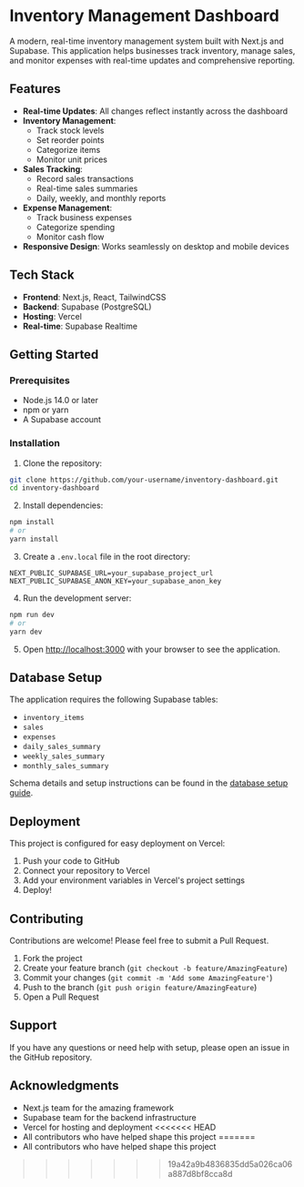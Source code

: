 # Inventory Management Dashboard

A modern, real-time inventory management system built with Next.js and Supabase. This application helps businesses track inventory, manage sales, and monitor expenses with real-time updates and comprehensive reporting.

## Features

- **Real-time Updates**: All changes reflect instantly across the dashboard
- **Inventory Management**: 
  - Track stock levels
  - Set reorder points
  - Categorize items
  - Monitor unit prices
- **Sales Tracking**:
  - Record sales transactions
  - Real-time sales summaries
  - Daily, weekly, and monthly reports
- **Expense Management**:
  - Track business expenses
  - Categorize spending
  - Monitor cash flow
- **Responsive Design**: Works seamlessly on desktop and mobile devices

## Tech Stack

- **Frontend**: Next.js, React, TailwindCSS
- **Backend**: Supabase (PostgreSQL)
- **Hosting**: Vercel
- **Real-time**: Supabase Realtime

## Getting Started

### Prerequisites

- Node.js 14.0 or later
- npm or yarn
- A Supabase account

### Installation

1. Clone the repository:
```bash
git clone https://github.com/your-username/inventory-dashboard.git
cd inventory-dashboard
```

2. Install dependencies:
```bash
npm install
# or
yarn install
```

3. Create a `.env.local` file in the root directory:
```env
NEXT_PUBLIC_SUPABASE_URL=your_supabase_project_url
NEXT_PUBLIC_SUPABASE_ANON_KEY=your_supabase_anon_key
```

4. Run the development server:
```bash
npm run dev
# or
yarn dev
```

5. Open [http://localhost:3000](http://localhost:3000) with your browser to see the application.

## Database Setup

The application requires the following Supabase tables:

- `inventory_items`
- `sales`
- `expenses`
- `daily_sales_summary`
- `weekly_sales_summary`
- `monthly_sales_summary`

Schema details and setup instructions can be found in the [database setup guide](./docs/database-setup.md).

## Deployment

This project is configured for easy deployment on Vercel:

1. Push your code to GitHub
2. Connect your repository to Vercel
3. Add your environment variables in Vercel's project settings
4. Deploy!

## Contributing

Contributions are welcome! Please feel free to submit a Pull Request.

1. Fork the project
2. Create your feature branch (`git checkout -b feature/AmazingFeature`)
3. Commit your changes (`git commit -m 'Add some AmazingFeature'`)
4. Push to the branch (`git push origin feature/AmazingFeature`)
5. Open a Pull Request



## Support

If you have any questions or need help with setup, please open an issue in the GitHub repository.

## Acknowledgments

- Next.js team for the amazing framework
- Supabase team for the backend infrastructure
- Vercel for hosting and deployment
<<<<<<< HEAD
- All contributors who have helped shape this project
=======
- All contributors who have helped shape this project
>>>>>>> 19a42a9b4836835dd5a026ca06a887d8bf8cca8d
